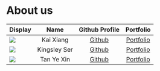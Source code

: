# About us

Display |    Name    |         Github Profile          | Portfolio 
--------|:----------:|:-------------------------------:|:---------:
![](https://via.placeholder.com/100.png?text=Photo) | Kai Xiang  | [Github](https://github.com/kaixiangg) | [Portfolio](docs/team/kaixiang.md)
![](https://via.placeholder.com/100.png?text=Photo) | Kingsley Ser | [Github](https://github.com/sjwking) | [Portfolio](sjwking)
![](https://via.placeholder.com/100.png?text=Photo) | Tan Ye Xin | [Github](https://github.com/yx-tzzz) | [Portfolio](docs/team/yx-tzzz.md)


